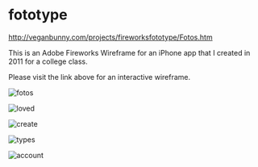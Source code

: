 fototype
========

http://veganbunny.com/projects/fireworksfototype/Fotos.htm

This is an Adobe Fireworks Wireframe for an iPhone app that I created in 2011 for a college class. 

Please visit the link above for an interactive wireframe.

![fotos](http://veganbunny.com/portfolio/images/fototype/fotos.png)

![loved](http://veganbunny.com/portfolio/images/fototype/loved.png)

![create](http://veganbunny.com/portfolio/images/fototype/create.png)

![types](http://veganbunny.com/portfolio/images/fototype/types.png)

![account](http://veganbunny.com/portfolio/images/fototype/account.png)
